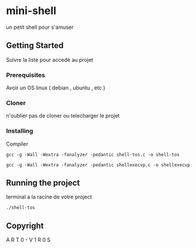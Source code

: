 # mini-shell
un petit shell pour s'amuser

## Getting Started

Suivre la liste pour accedé au projet

### Prerequisites

Avoir un OS linux ( debian , ubuntu , etc )

### Cloner

n'oublier pas de cloner ou telecharger le projet

### Installing

Compiler

```
gcc -g -Wall -Wextra -fanalyzer -pedantic shell-tos.c -o shell-tos
```
```
gcc -g -Wall -Wextra -fanalyzer -pedantic shellexecvp.c -o shellexecvp
```

## Running the project

terminal a la racine de votre project

```
./shell-tos
```





## Copyright

A R T 0 - V 1 R 0 S

